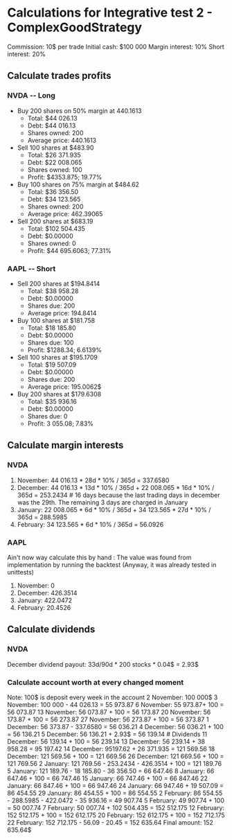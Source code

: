 # Calculations for Integrative test 2 - ComplexGoodStrategy
Commission: 10$ per trade
Initial cash: $100 000
Margin interest: 10%
Short interest: 20%
## Calculate trades profits
### NVDA -- Long
- Buy 200 shares on 50% margin at 440.1613
  - Total: $44 026.13
  - Debt: $44 016.13
  - Shares owned: 200
  - Average price: 440.1613
- Sell 100 shares at $483.90
  - Total: $26 371.935
  - Debt: $22 008.065
  - Shares owned: 100
  - Profit: $4353.875; 19.77%
- Buy 100 shares on 75% margin at $484.62
  - Total: $36 356.50
  - Debt: $34 123.565
  - Shares owned: 200
  - Average price: 462.39065
- Sell 200 shares at $683.19
  - Total: $102 504.435
  - Debt: $0.00000
  - Shares owned: 0
  - Profit: $44 695.6063; 77.31%

### AAPL -- Short
- Sell 200 shares at $194.8414
  - Total: $38 958.28
  - Debt: $0.00000
  - Shares due: 200
  - Average price: 194.8414
- Buy 100 shares at $181.758
  - Total: $18 185.80
  - Debt: $0.00000
  - Shares due: 100
  - Profit: $1288.34; 6.6139%
- Sell 100 shares at $195.1709
  - Total: $19 507.09
  - Debt: $0.00000
  - Shares due: 200
  - Average price: 195.0062$
- Buy 200 shares at $179.6308
  - Total: $35 936.16
  - Debt: $0.00000
  - Shares due: 0
  - Profit: 3 055.08; 7.83%

## Calculate margin interests
### NVDA
1. November: 44 016.13 * 28d * 10% / 365d = 337.6580
2. December: 44 016.13 * 13d * 10% / 365d + 22 008.065 * 16d * 10% / 365d = 253.2434 # 16 days because the last trading days in december was the 29th.  The remaining 3 days are charged in January
2. January: 22 008.065 * 6d * 10% / 365d + 34 123.565 * 27d * 10% / 365d = 288.5985
3. February: 34 123.565 * 6d * 10% / 365d = 56.0926

### AAPL
Ain't now way  calculate this by hand : The value was found from implementation  by running the backtest
(Anyway, it was already tested in unittests)
1. November: 0
2. December: 426.3514
3. January: 422.0472
4. February: 20.4526

## Calculate dividends
### NVDA
December dividend payout: 33d/90d * 200 stocks * 0.04$ = 2.93$

### Calculate account worth at every changed moment
Note: 100$ is deposit every week in the account
2 November: 100 000$
3 November: 100 000 - 44 026.13 = 55 973.87
6 November: 55 973.87+ 100 = 56 073.87
13 November: 56 073.87 + 100 = 56 173.87
20 November: 56 173.87 + 100 = 56 273.87
27 November: 56 273.87 + 100 = 56 373.87
1 December: 56 373.87 - 337.6580 = 56 036.21
4 December: 56 036.21 + 100 = 56 136.21
5 December: 56 136.21 + 2.93$ = 56 139.14   # Dividends
11 December: 56 139.14 + 100 = 56 239.14
13 December: 56 239.14 + 38 958.28 = 95 197.42
14 December: 95197.62 + 26 371.935 = 121 569.56
18 December: 121 569.56 + 100 = 121 669.56
26 December: 121 669.56 + 100 = 121 769.56
2 January: 121 769.56 - 253.2434 - 426.3514 + 100 = 121 189.76
5 January: 121 189.76 - 18 185.80 - 36 356.50 = 66 647.46
8 January: 66 647.46 + 100 = 66 747.46
15 January: 66 747.46 + 100 = 66 847.46
22 January: 66 847.46 + 100 = 66 947.46
24 January: 66 947.46 + 19 507.09 = 86 454.55
29 January: 86 454.55 + 100 = 86 554.55
2 February: 86 554.55 - 288.5985 - 422.0472 - 35 936.16 = 49 907.74
5 February: 49 907.74 + 100 = 50 007.74
7 February: 50 007.74 + 102 504.435 = 152 512.175
12 February: 152 512.175 + 100 = 152 612.175
20 February: 152 612.175 + 100 = 152 712.175
22 February: 152 712.175 - 56.09 - 20.45 = 152 635.64
Final amount: 152 635.64$
